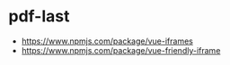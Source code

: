# pdf-last

- https://www.npmjs.com/package/vue-iframes
- https://www.npmjs.com/package/vue-friendly-iframe
